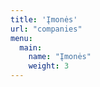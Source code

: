 ```yaml
---
title: 'Įmonės'
url: "companies"
menu:
  main:
    name: "Įmonės"
    weight: 3
---
```

<html>
  <div style="background-color: orange; width: 100%; height: auto;">
  
  
  
  
  </div>
</html>


